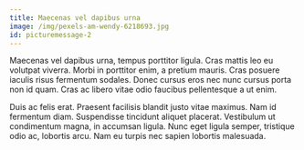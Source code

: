 ```yaml
---
title: Maecenas vel dapibus urna
image: /img/pexels-am-wendy-6218693.jpg
id: picturemessage-2
---
```

Maecenas vel dapibus urna, tempus porttitor ligula. Cras mattis leo eu volutpat viverra. Morbi in porttitor enim, a pretium mauris. Cras posuere iaculis risus fermentum sodales. Donec cursus eros nec nunc cursus porta non id quam. Cras ac libero vitae odio faucibus pellentesque a ut enim.

Duis ac felis erat. Praesent facilisis blandit justo vitae maximus. Nam id fermentum diam. Suspendisse tincidunt aliquet placerat. Vestibulum ut condimentum magna, in accumsan ligula. Nunc eget ligula semper, tristique odio ac, lobortis arcu. Nam eu turpis nec sapien lobortis malesuada.